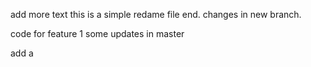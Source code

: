 add more text
this is a simple redame file
end. changes in new branch.

code for feature 1
some updates in master

add a